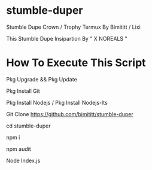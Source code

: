 # stumble-duper

Stumble Dupe Crown / Trophy Termux By Bimititt / Lixi

This Stumble Dupe Insipartion By " X NOREALS "

# How To Execute This Script

Pkg Upgrade && Pkg Update

Pkg Install Git

Pkg Install Nodejs / Pkg Install Nodejs-lts

Git Clone https://github.com/bimititt/stumble-duper

cd stumble-duper

npm i

npm audit

Node Index.js
